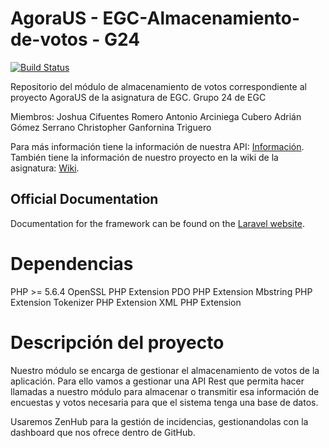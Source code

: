 # AgoraUS - EGC-Almacenamiento-de-votos - G24

[![Build Status](https://travis-ci.org/laravel/framework.svg)](https://travis-ci.org/laravel/framework)

Repositorio del módulo de almacenamiento de votos correspondiente al proyecto AgoraUS de la asignatura de EGC.
Grupo 24 de EGC

Miembros:
Joshua Cifuentes Romero
Antonio Arciniega Cubero
Adrián Gómez Serrano
Christopher Ganfornina Triguero

Para más información tiene la información de nuestra API: [Información]().
También tiene la información de nuestro proyecto en la wiki de la asignatura: [Wiki](https://1984.lsi.us.es/wiki-egc/index.php/Almacenamiento).

## Official Documentation

Documentation for the framework can be found on the [Laravel website](http://laravel.com/docs).

# Dependencias
PHP >= 5.6.4
OpenSSL PHP Extension
PDO PHP Extension
Mbstring PHP Extension
Tokenizer PHP Extension
XML PHP Extension

# Descripción del proyecto
Nuestro módulo se encarga de gestionar el almacenamiento de votos de la aplicación.
Para ello vamos a gestionar una API Rest que permita hacer llamadas a nuestro módulo 
para almacenar o transmitir esa información de encuestas y votos necesaria para que
el sistema tenga una base de datos.

Usaremos ZenHub para la gestión de incidencias, gestionandolas con la dashboard que nos
ofrece dentro de GitHub.
